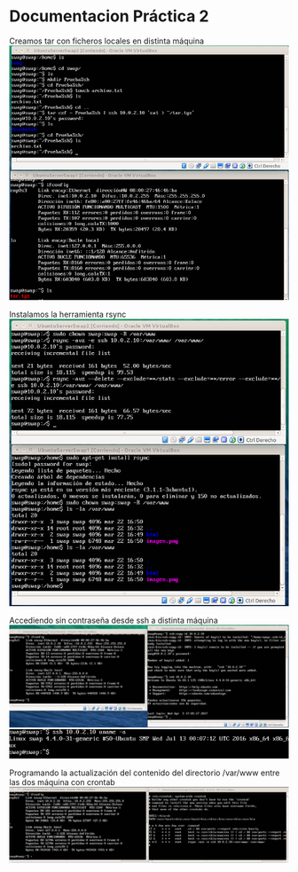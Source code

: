 # Documentacion Práctica 2 #

Creamos tar con ficheros locales en distinta máquina
![Practica2](/Practica2/tarPractica2)

Instalamos la herramienta rsync
![Practica2](/Practica2/clonadoPractica2)

Accediendo sin contraseña desde ssh a distinta máquina
![Practica2](/Practica2/sshCaptura)
![Practica2](/Practica2/ssh2Captura)

Programando la actualización del contenido del directorio /var/www entre las dos máquina con crontab
![Practica2](/Practica2/crontabCaptura)
